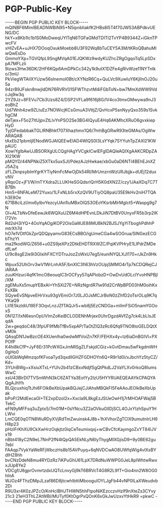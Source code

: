 # PGP-Public-Key
-----BEGIN PGP PUBLIC KEY BLOCK-----
mQINBF6MImIBEADNWBiN95+N5ipnbIiakfK2HBs8l5T4f70JW53ABPdkvUENG/DC
hkY+x8Kb1Ic1b1S0MoDweqUYlTqN6TGFaGMdTDITI2TvYP4B9344Z+iGknTPwcFV
xHlZvEA+uJHX7DOoqOxukMoebb8U3F92Wq8bTuCEY5A3M/tKRoQBahuMIwQwEsDo
GmmoYXp+TGVQfpL9SngMVqA01EJQKWz9wdyKUZhcZRgOgqoTq5LpSDxpA7MFLzIi
9izws3Hw36DK/2HF6KQp6AmDPkCc342y1k9utX1DZFe4gRIvWze11NYTnIko/3mU
PkViegWTAilXYUzw56slnemoI0Bt/cXYNzR6Cq+QuLVc9XuwIuY6KjlInOJ20u5a
94zrB9JFskn8nwjldDN76RVRV01SFWThzvtM4iFGbToN+bw7MmXdWW9VdcJq9w3q
2YZ9Jz+8FEVu7Cb3Uzs8Z4/DSP2VFLa9f616j8G/lV4co3tmxGMwywa9nJ3eoBhZ
Ud7Wnh4zw9ZLtuEz7NOWicjKCsGmuA3VttjZ/QvHcxP5snNyyQxo359s1SvkhgCM
deTjex+F5o27ItUjpvZtLlvYnPSO2Se3BG4IQyuE4Hq6AKMhcXRuO6gvxkiepHyD
TyjGFedabbakTGLIRNBhkf707Xhazhmx1Q6/7mhBgGRwR93teGMAs/OgWwARAQAB
tAxEb21pbmljIENodWGJAlQEEwEIAD4WIQS0I3LsYYqk7SYYuhTpZAXl21KWpAUC
XowiYgIbAwUJBSORXgULCQgHAgYVCgkICwIEFgIDAQIeAQIXgAAKCRDpZAXl21KW
pMQYD/44NPNkiZ5XTkx5uxSJI/PdezAJzHwkae/xbGu0aD6NTI4BEhEJnXZJ5AZq
zFLZknpsyblmYgrKYTiyNmFcMwOjDk54Rl/MrUmzrnWzURJbjjk+dUEj12duxvNV
yRqoOz+jF1/W/mTYXdra2LLUKHeSGQdsrIQrH5K0dXN2Z/czy1JAaXDq7C7TB7Bh
Hm5+6NFALeM72Yuxo/1LFxNLb5rxXzQV9UTiyOQ8paU35E9kHv2niH7TQAh3E8Oe
671B8ciLzI/mx6ylbvYezcyUAn1luMBxOlQS3OEoYKsrbMlrMglct5+Waspg9g7N
Ol+ALTbNvDfeEewJk6WQXuUZ6M4dHPEvnLDkJiN7DtBV0UnyxFR5b3rp2IKl72Vn
Rd2sH3iYQ+4OoYqAOgiKOP2OisGaWJE88MUBkN2BJSJYgYiTboghPdhhPmtrXh7d
hO7e1VDtfGkZprQDQpyamvG83ECsBBO/igUmeCGa4wSOGrua/SlNGezECGbThzYt
ma2fkodWG/Z656+u0ZS9jeXPz2DtkEHDTRXWZC/PqiKVPHryE1LIPdrZMDedfLwf
U/9c8sgE2ie9i3GIxihFXCYDTruJozZoWxU7eg5/euniNYQLXJI170+rJkZn9Hkc
Wpux52UhOrv3wV1WrLnhA5F/bnXIC3fi63hVzOUpjSMMO4rTp7kCDQRejCJiARAA
zuuKHzur/4qfK1mcO8eouqIC3rOCFyy57qAPlobzD+OwDvUdOLclYvoHNPBjl/XM
zgEMuXs5mupYEBxAI+YhSXi27E+NRzNgrdR7lw91d2CrWpBPD03hM0oihKxFsXBk
SQywEvSNpveEHrVxu93gVEmiOr7J0LJOJsMCJrBoN0zZhfD2oTsrOLq9K7qYKaQ9
LIi1E5kzldiU19EF3OqvLnzJZfTAQJr5+wb8j5EzCNDGa+mlImFSiO5namYGOoxS
0N127/IxN6esnOpUVImZoKeiBCLODENhMrjex0UhrDgzdAVfZg7ck4LbLIsJEqdA
2w+geqdoC48/3fpUF9fMbTfBv5xpAP/TaOtZlQ3zRc6Qfq9TNO8toGELDQtXvM0k
QAsqDN1JwBzcOE4XUenIha0wdwMfVoiZn7KF/FEHXx4y+tz6iaDnBGIVl+PXPOfP
K4hi8kCfP+JyF6Er31PcWXGxJmMlSgZLFskjdCGiz+kGvtDmau5wFkgdmWH0gHo0
oUlGbWqMmzqofKFvoaTyd3qxdlIGHZFGDHOYn6Q+R9r1d0i/xJbchYz5tyCZ/Kd+
3YUnBWg+xXsiuXTxL+YUlv2b41zCBxxNdjfSgQtPkdLJ2VaYLXv0rkoQ8IumsWwC
xsU43BlrDI7TVSmWhN3kC6ZATYa3EotYy2IzU5HYYRUAEQEAAYkCPAQYAQgAJhYh
BLQjcuxhiqTtJhi6FOlkBeXbUpakBQJejCJiAhsMBQkFI5FeAAoJEOlkBeXbUpak
bPoP/2MdEecaGI+TE2xpDzoI2x+Xxcla9L8kgEzJSUeOwH1j7rMHOAFWaj5BTekC
eFN9yMFFsq3uZptx5/7m01M+0sYNcu3Z2aOVkuGlIDjSCL4OJxYIzhSpuY1HLWvi
LmCQE0qOTN8WuRDyXVjRdTmZwuinsk4J8b+1hXVhorZgTClX9umutnIrLH6H8p23
pHzIFrKhXU9CkXwHrzOqkjtz0iqCeTeumixqxj+wCBvCfcKaymgoZxYT84lJVx19
nBbt418yC2N9eL7NnP2fN4tQpQA5EkNLyN6IyThygMIXGjisD9+9y0BE62gu7ebl
FAAqp7VykYaWeRFjWbczHs8b15AVPuyq+6qNVDCwAO8UWfqWIg4vlXsBYdIHZ8hh
bvCNzDdeN8mu4RYDzRz7iKPuGhU61LpX7DRdNuWWPG0JeL8plWhtwRwxxJUp8Ye2
VDCgf/J8gprOvmrtzdxUQTcLnvyGj9kT6BRVcT4G8R2L9fT+Gio4nn2W8OG0hInA
WJOz4FThzDMpJLzaf86D8jtcwhIbttiMbooguIOYLJgFb44vNP0ILaXWeudvb2Di
R9U3xr4K0zJPZcO/KnHcIBHJTHWN5hhFtpoNiKEzcczvHzIf9nXteZs3CYvy21c3
21eH3ThLZAtWBI/MUTyf0KtOgrPxQOnK6xGkJwUzxvYtHkR9
=pkwC
-----END PGP PUBLIC KEY BLOCK-----

